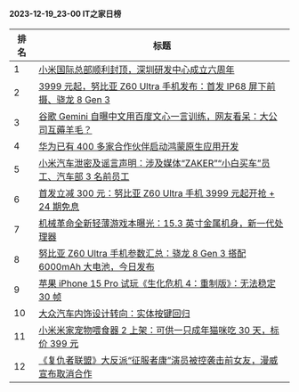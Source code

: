 #### 2023-12-19_23-00  IT之家日榜

| 排名 | 标题|
| --- | ---|
| 1 | [小米国际总部顺利封顶，深圳研发中心成立六周年](https://www.ithome.com/0/740/070.htm) |
| 2 | [3999 元起，努比亚 Z60 Ultra 手机发布：首发 IP68 屏下前摄、骁龙 8 Gen 3](https://www.ithome.com/0/740/219.htm) |
| 3 | [谷歌 Gemini 自曝中文用百度文心一言训练，网友看呆：大公司互薅羊毛？](https://www.ithome.com/0/740/076.htm) |
| 4 | [华为已有 400 多家合作伙伴启动鸿蒙原生应用开发](https://www.ithome.com/0/740/147.htm) |
| 5 | [小米汽车泄密及谣言声明：涉及媒体“ZAKER”“小白买车”员工、汽车部 3 名前员工](https://www.ithome.com/0/740/317.htm) |
| 6 | [首发立减 300 元：努比亚 Z60 Ultra 手机 3999 元起开抢 + 24 期免息](https://www.ithome.com/0/740/222.htm) |
| 7 | [机械革命全新轻薄游戏本曝光：15.3 英寸金属机身，新一代处理器](https://www.ithome.com/0/740/145.htm) |
| 8 | [努比亚 Z60 Ultra 手机参数汇总：骁龙 8 Gen 3 搭配 6000mAh 大电池，今日发布](https://www.ithome.com/0/740/089.htm) |
| 9 | [苹果 iPhone 15 Pro 试玩《生化危机 4：重制版》：无法稳定 30 帧](https://www.ithome.com/0/740/144.htm) |
| 10 | [大众汽车内饰设计转向：实体按键回归](https://www.ithome.com/0/740/108.htm) |
| 11 | [小米米家宠物喂食器 2 上架：可供一只成年猫咪吃 30 天，标价 399 元](https://www.ithome.com/0/740/109.htm) |
| 12 | [《复仇者联盟》大反派“征服者康”演员被控袭击前女友，漫威宣布取消合作](https://www.ithome.com/0/740/111.htm) |
